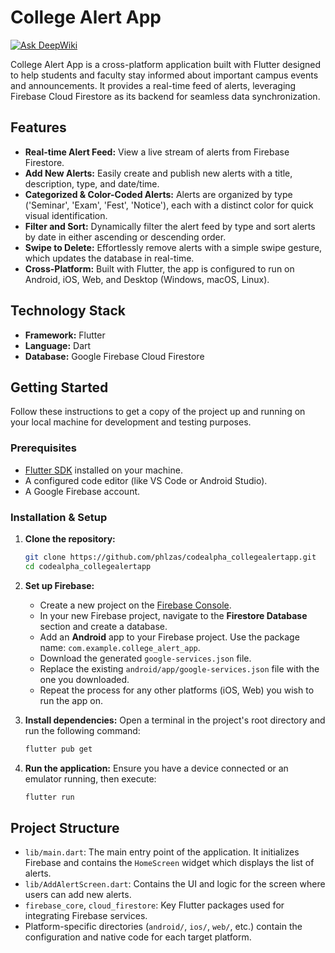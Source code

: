 # College Alert App
[![Ask DeepWiki](https://devin.ai/assets/askdeepwiki.png)](https://deepwiki.com/phlzas/CodeAlpha_CollegeAlertApp)

College Alert App is a cross-platform application built with Flutter designed to help students and faculty stay informed about important campus events and announcements. It provides a real-time feed of alerts, leveraging Firebase Cloud Firestore as its backend for seamless data synchronization.

## Features

- **Real-time Alert Feed:** View a live stream of alerts from Firebase Firestore.
- **Add New Alerts:** Easily create and publish new alerts with a title, description, type, and date/time.
- **Categorized & Color-Coded Alerts:** Alerts are organized by type ('Seminar', 'Exam', 'Fest', 'Notice'), each with a distinct color for quick visual identification.
- **Filter and Sort:** Dynamically filter the alert feed by type and sort alerts by date in either ascending or descending order.
- **Swipe to Delete:** Effortlessly remove alerts with a simple swipe gesture, which updates the database in real-time.
- **Cross-Platform:** Built with Flutter, the app is configured to run on Android, iOS, Web, and Desktop (Windows, macOS, Linux).

## Technology Stack

- **Framework:** Flutter
- **Language:** Dart
- **Database:** Google Firebase Cloud Firestore

## Getting Started

Follow these instructions to get a copy of the project up and running on your local machine for development and testing purposes.

### Prerequisites

- [Flutter SDK](https://flutter.dev/docs/get-started/install) installed on your machine.
- A configured code editor (like VS Code or Android Studio).
- A Google Firebase account.

### Installation & Setup

1.  **Clone the repository:**
    ```sh
    git clone https://github.com/phlzas/codealpha_collegealertapp.git
    cd codealpha_collegealertapp
    ```

2.  **Set up Firebase:**
    *   Create a new project on the [Firebase Console](https://console.firebase.google.com/).
    *   In your new Firebase project, navigate to the **Firestore Database** section and create a database.
    *   Add an **Android** app to your Firebase project. Use the package name: `com.example.college_alert_app`.
    *   Download the generated `google-services.json` file.
    *   Replace the existing `android/app/google-services.json` file with the one you downloaded.
    *   Repeat the process for any other platforms (iOS, Web) you wish to run the app on.

3.  **Install dependencies:**
    Open a terminal in the project's root directory and run the following command:
    ```sh
    flutter pub get
    ```

4.  **Run the application:**
    Ensure you have a device connected or an emulator running, then execute:
    ```sh
    flutter run
    ```

## Project Structure

-   `lib/main.dart`: The main entry point of the application. It initializes Firebase and contains the `HomeScreen` widget which displays the list of alerts.
-   `lib/AddAlertScreen.dart`: Contains the UI and logic for the screen where users can add new alerts.
-   `firebase_core`, `cloud_firestore`: Key Flutter packages used for integrating Firebase services.
-   Platform-specific directories (`android/`, `ios/`, `web/`, etc.) contain the configuration and native code for each target platform.

